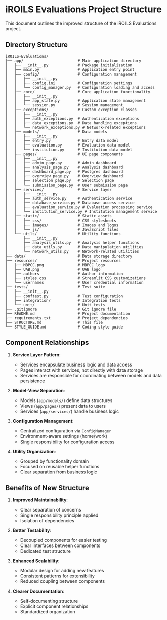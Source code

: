 # iROILS Evaluations Project Structure

This document outlines the improved structure of the iROILS Evaluations project.

## Directory Structure

```
iROILS-Evaluations/
├── app/                        # Main application directory
│   ├── __init__.py             # Package initialization
│   ├── main.py                 # Application entry point
│   ├── config/                 # Configuration management
│   │   ├── __init__.py
│   │   ├── config.ini          # Configuration settings
│   │   └── config_manager.py   # Configuration loading and access
│   ├── core/                   # Core application functionality
│   │   ├── __init__.py
│   │   ├── app_state.py        # Application state management
│   │   └── session.py          # Session management
│   ├── exceptions/             # Custom exception classes
│   │   ├── __init__.py
│   │   ├── auth_exceptions.py  # Authentication exceptions
│   │   ├── data_exceptions.py  # Data handling exceptions
│   │   └── network_exceptions.py # Network-related exceptions
│   ├── models/                 # Data models
│   │   ├── __init__.py
│   │   ├── entry.py            # Entry data model
│   │   ├── evaluation.py       # Evaluation data model
│   │   └── institution.py      # Institution data model
│   ├── pages/                  # UI page components
│   │   ├── __init__.py
│   │   ├── admin_page.py       # Admin dashboard
│   │   ├── analysis_page.py    # Analysis dashboard
│   │   ├── dashboard_page.py   # Postgres dashboard
│   │   ├── overview_page.py    # Overview dashboard
│   │   ├── selection_page.py   # Selection page
│   │   └── submission_page.py  # User submission page
│   ├── services/               # Service layer
│   │   ├── __init__.py
│   │   ├── auth_service.py     # Authentication service
│   │   ├── database_service.py # Database access service
│   │   ├── evaluation_service.py # Evaluation processing service
│   │   └── institution_service.py # Institution management service
│   ├── static/                 # Static assets
│   │   ├── css/                # CSS stylesheets
│   │   ├── images/             # Images and logos
│   │   └── js/                 # JavaScript files
│   └── utils/                  # Utility functions
│       ├── __init__.py
│       ├── analysis_utils.py   # Analysis helper functions
│       ├── data_utils.py       # Data manipulation utilities
│       └── network_utils.py    # Network-related utilities
├── data/                       # Data storage directory
├── resources/                  # Project resources
│   ├── MBPCC.png               # MBPCC logo
│   ├── UAB.png                 # UAB logo
│   ├── authors                 # Author information
│   ├── styles.css              # Streamlit CSS customizations
│   └── usernames               # User credential information
├── tests/                      # Test suite
│   ├── __init__.py
│   ├── conftest.py             # Test configuration
│   ├── integration/            # Integration tests
│   └── unit/                   # Unit tests
├── .gitignore                  # Git ignore file
├── README.md                   # Project documentation
├── requirements.txt            # Project dependencies
├── STRUCTURE.md                # This file
└── STYLE_GUIDE.md              # Coding style guide
```

## Component Relationships

1. **Service Layer Pattern**:
   - Services encapsulate business logic and data access
   - Pages interact with services, not directly with data storage
   - Services are responsible for coordinating between models and data persistence

2. **Model-View Separation**:
   - Models (`app/models/`) define data structures
   - Views (`app/pages/`) present data to users
   - Services (`app/services/`) handle business logic

3. **Configuration Management**:
   - Centralized configuration via `ConfigManager`
   - Environment-aware settings (home/work)
   - Single responsibility for configuration access

4. **Utility Organization**:
   - Grouped by functionality domain
   - Focused on reusable helper functions
   - Clear separation from business logic

## Benefits of New Structure

1. **Improved Maintainability**:
   - Clear separation of concerns
   - Single responsibility principle applied
   - Isolation of dependencies

2. **Better Testability**:
   - Decoupled components for easier testing
   - Clear interfaces between components
   - Dedicated test structure

3. **Enhanced Scalability**:
   - Modular design for adding new features
   - Consistent patterns for extensibility
   - Reduced coupling between components

4. **Clearer Documentation**:
   - Self-documenting structure
   - Explicit component relationships
   - Standardized organization